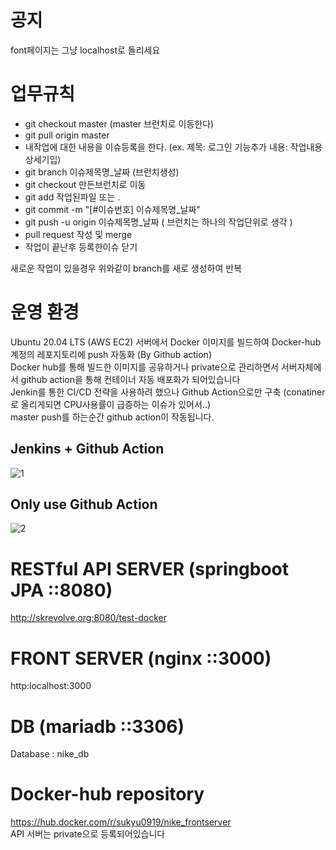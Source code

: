 # 공지
font페이지는 그냥 localhost로 돌리세요

# 업무규칙
- git checkout master (master 브런치로 이동한다)
- git pull origin master
- 내작업에 대한 내용을 이슈등록을 한다. (ex. 제목: 로그인 기능추가 내용: 작업내용 상세기입)
- git branch 이슈제목명_날짜 (브런치생성)
- git checkout 만든브런치로 이동
- git add 작업된파일 또는 .
- git commit -m "[#이슈번호] 이슈제목명_날짜"
- git push -u origin 이슈제목명_날짜 ( 브런치는 하나의 작업단위로 생각 )
- pull request 작성 및 merge
- 작업이 끝난후 등록한이슈 닫기

새로운 작업이 있을경우 위와같이 branch를 새로 생성하여 반복

# 운영 환경
Ubuntu 20.04 LTS (AWS EC2)
서버에서 Docker 이미지를 빌드하여 Docker-hub 계정의 레포지토리에 push 자동화 (By Github action)  
Docker hub를 통해 빌드한 이미지를 공유하거나 private으로 관리하면서 서버자체에서 github action을 통해 컨테이너 자동 배포화가 되어있습니다  
Jenkin를 통한 CI/CD 전략을 사용하려 했으나 Github Action으로만 구축 (conatiner로 올리게되면 CPU사용률이 급증하는 이슈가 있어서..)  
master push를 하는순간 github action이 작동됩니다.

## Jenkins + Github Action
![1](https://user-images.githubusercontent.com/41939976/163118254-4925f26a-89d7-43db-8a1d-ede7d0afbec3.png)
## Only use Github Action
![2](https://user-images.githubusercontent.com/41939976/163118263-a830ec54-5cb0-49ce-a4f8-65310c4982e6.png)

# RESTful API SERVER (springboot JPA ::8080)
http://skrevolve.org:8080/test-docker

# FRONT SERVER (nginx ::3000)
http:localhost:3000

# DB (mariadb ::3306)
Database : nike_db

# Docker-hub repository
https://hub.docker.com/r/sukyu0919/nike_frontserver  
API 서버는 private으로 등록되어있습니다
